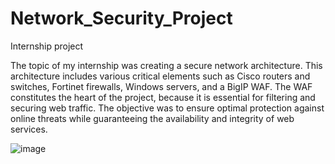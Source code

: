 # Network_Security_Project
Internship project

The topic of my internship was creating a secure network architecture. This architecture includes various critical elements such as Cisco routers and switches, Fortinet firewalls, Windows servers, and a BigIP WAF. The WAF constitutes the heart of the project, because it is essential for filtering and securing web traffic. The objective was to ensure optimal protection against online threats while guaranteeing the availability and integrity of web services.

![image](https://github.com/user-attachments/assets/892881f6-e349-42ab-9990-15dfcb48badc)

